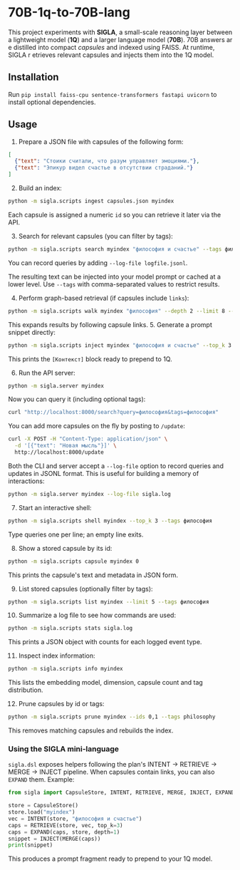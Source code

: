 # 70B-1q-to-70B-lang

This project experiments with **SIGLA**, a small-scale reasoning layer between a
lightweight model (**1Q**) and a larger language model (**70B**). 70B answers ar
e distilled into compact *capsules* and indexed using FAISS. At runtime, SIGLA r
etrieves relevant capsules and injects them into the 1Q model.

## Installation

Run `pip install faiss-cpu sentence-transformers fastapi uvicorn` to install optional dependencies.

## Usage

1. Prepare a JSON file with capsules of the following form:

```json
[
  {"text": "Стоики считали, что разум управляет эмоциями."},
  {"text": "Эпикур видел счастье в отсутствии страданий."}
]
```

2. Build an index:

```bash
python -m sigla.scripts ingest capsules.json myindex
```

Each capsule is assigned a numeric `id` so you can retrieve it later via the API.

3. Search for relevant capsules (you can filter by tags):

```bash
python -m sigla.scripts search myindex "философия и счастье" --tags философия
```

You can record queries by adding `--log-file logfile.jsonl`.

The resulting text can be injected into your model prompt or cached at a lower level. Use `--tags` with comma-separated values to restrict results.

4. Perform graph-based retrieval (if capsules include `links`):

```bash
python -m sigla.scripts walk myindex "философия" --depth 2 --limit 8 --tags философия
```

This expands results by following capsule links.
5. Generate a prompt snippet directly:

```bash
python -m sigla.scripts inject myindex "философия и счастье" --top_k 3 --tags философия
```

This prints the `[Контекст]` block ready to prepend to 1Q.

6. Run the API server:

```bash
python -m sigla.server myindex
```

Now you can query it (including optional tags):

```bash
curl "http://localhost:8000/search?query=философия&tags=философия"
```

You can add more capsules on the fly by posting to `/update`:

```bash
curl -X POST -H "Content-Type: application/json" \
  -d '[{"text": "Новая мысль"}]' \
  http://localhost:8000/update
```

Both the CLI and server accept a `--log-file` option to record queries and
updates in JSONL format. This is useful for building a memory of interactions:

```bash
python -m sigla.server myindex --log-file sigla.log
```

7. Start an interactive shell:

```bash
python -m sigla.scripts shell myindex --top_k 3 --tags философия
```

Type queries one per line; an empty line exits.

8. Show a stored capsule by its id:

```bash
python -m sigla.scripts capsule myindex 0
```

This prints the capsule's text and metadata in JSON form.

9. List stored capsules (optionally filter by tags):

```bash
python -m sigla.scripts list myindex --limit 5 --tags философия
```

10. Summarize a log file to see how commands are used:

```bash
python -m sigla.scripts stats sigla.log
```

This prints a JSON object with counts for each logged event type.

11. Inspect index information:
```bash
python -m sigla.scripts info myindex
```

This lists the embedding model, dimension, capsule count and tag distribution.

12. Prune capsules by id or tags:

```bash
python -m sigla.scripts prune myindex --ids 0,1 --tags philosophy
```

This removes matching capsules and rebuilds the index.

### Using the SIGLA mini-language

`sigla.dsl` exposes helpers following the plan's INTENT → RETRIEVE → MERGE → INJECT pipeline. When capsules contain links, you can also `EXPAND` them. Example:

```python
from sigla import CapsuleStore, INTENT, RETRIEVE, MERGE, INJECT, EXPAND

store = CapsuleStore()
store.load("myindex")
vec = INTENT(store, "философия и счастье")
caps = RETRIEVE(store, vec, top_k=3)
caps = EXPAND(caps, store, depth=1)
snippet = INJECT(MERGE(caps))
print(snippet)
```
This produces a prompt fragment ready to prepend to your 1Q model.

